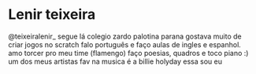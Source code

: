 # Lenir teixeira
@teixeiralenir_ segue lá
colegio zardo 
palotina parana 
gostava muito de criar jogos no scratch
falo português e faço aulas de ingles e espanhol.
amo torcer pro meu time (flamengo)
faço  poesias, quadros e toco piano :)
um dos meus artistas fav na musica é a billie holyday 
essa sou eu
